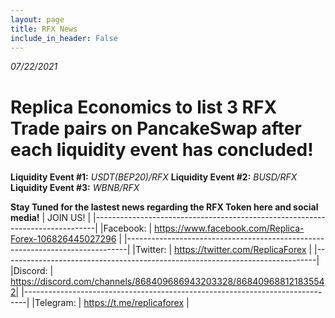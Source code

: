 ```yaml
---
layout: page
title: RFX News
include_in_header: False
---
```


*07/22/2021*

# Replica Economics to list 3 RFX Trade pairs on PancakeSwap after each liquidity event has concluded!

**Liquidity Event #1:** *USDT(BEP20)/RFX*
**Liquidity Event #2:** *BUSD/RFX*
**Liquidity Event #3:** *WBNB/RFX*

**Stay Tuned for the lastest news regarding the RFX Token here and social media!**
| JOIN US!                                                                     |
|------------------------------------------------------------------------------|
|Facebook: | https://www.facebook.com/Replica-Forex-106826445027296            |
|------------------------------------------------------------------------------|
|Twitter:  | https://twitter.com/ReplicaForex                                  |
|------------------------------------------------------------------------------|
|Discord:  | https://discord.com/channels/868409686943203328/868409688121835542|
|------------------------------------------------------------------------------| 
|Telegram: | https://t.me/replicaforex                                         |

